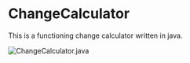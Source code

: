 # ChangeCalculator
This is a functioning change calculator written in java.

![ChangeCalculator.java](https://github.com/MorganHurley8/ChangeCalculator/blob/master/change2018)


